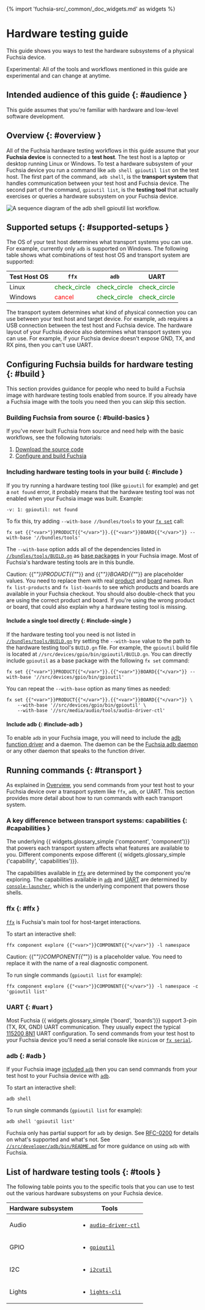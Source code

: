 {% import 'fuchsia-src/_common/_doc_widgets.md' as widgets %}

# Hardware testing guide

This guide shows you ways to test the hardware subsystems of a
physical Fuchsia device.

Experimental: All of the tools and workflows mentioned in this
guide are experimental and can change at anytime.

## Intended audience of this guide {: #audience }

This guide assumes that you're familiar with hardware and
low-level software development.

## Overview {: #overview }

All of the Fuchsia hardware testing workflows in this guide assume
that your **Fuchsia device** is connected to a **test host**. The
test host is a laptop or desktop running Linux or Windows.
To test a hardware subsystem of your Fuchsia device you run a command
like `adb shell gpioutil list` on the test host. The first part of the command,
`adb shell`, is the **transport system** that handles communication between
your test host and Fuchsia device. The second part of the command,
`gpioutil list`, is the **testing tool** that actually exercises or queries
a hardware subsystem on your Fuchsia device.

[sequence]: /docs/development/testing/hardware/sequence.png

![A sequence diagram of the `adb shell gpioutil list` workflow.][sequence]

<!--
https://sequencediagram.org diagram source code:

```
title Hardware Testing Workflow Example

participant "Test Host" as host
participant "Fuchsia Device" as target

host->target: adb shell gpioutil list
target->target: gpioutil::ListGpios()
target->host: [gpio-14] VIM3_ETH_MAC_INTR\n[gpio-15] VIM3_J4_PIN_39\n...
```
-->

## Supported setups {: #supported-setups }

The OS of your test host determines what transport systems you
can use. For example, currently only `adb` is supported
on Windows. The following table shows what combinations of test
host OS and transport system are supported:

<table>
  <thead>
    <tr>
      <th>Test Host OS</th>
      <th><code>ffx</code></th>
      <th><code>adb</code></th>
      <th>UART</th>
    </tr>
  </thead>
  <tbody>
    <tr>
      <td>Linux</td>
      <td><span style="color:green" class="material-icons">check_circle</span></td>
      <td><span style="color:green" class="material-icons">check_circle</span></td>
      <td><span style="color:green" class="material-icons">check_circle</span></td>
    </tr>
    <tr>
      <td>Windows</td>
      <td><span style="color:red" class="material-icons">cancel</span></td>
      <td><span style="color:green" class="material-icons">check_circle</span></td>
      <td><span style="color:green" class="material-icons">check_circle</span></td>
    </tr>
  </tbody>
</table>

The transport system determines what kind of physical connection
you can use between your test host and target device. For example,
`adb` requires a USB connection between the test host and Fuchsia
device. The hardware layout of your Fuchsia device also determines
what transport system you can use. For example, if your Fuchsia device
doesn't expose GND, TX, and RX pins, then you can't use UART.

## Configuring Fuchsia builds for hardware testing {: #build }

This section provides guidance for people who need to build a Fuchsia
image with hardware testing tools enabled from source. If you already have a
Fuchsia image with the tools you need then you can skip this section.

### Building Fuchsia from source {: #build-basics }

If you've never built Fuchsia from source and need help with the
basic workflows, see the following tutorials:

1. [Download the source code](/docs/get-started/get_fuchsia_source.md)
1. [Configure and build Fuchsia](/docs/get-started/build_fuchsia.md)

### Including hardware testing tools in your build {: #include }

If you try running a hardware testing tool (like `gpioutil` for example)
and get a `not found` error, it probably means that the hardware
testing tool was not enabled when your Fuchsia image was built.
Example:

```
-v: 1: gpioutil: not found
```

[`fx set`]: /reference/tools/fx/cmd/set.md

To fix this, try adding `--with-base //bundles/tools` to your [`fx set`]
call:

```posix-terminal
fx set {{"<var>"}}PRODUCT{{"</var>"}}.{{"<var>"}}BOARD{{"</var>"}} --with-base '//bundles/tools'
```

[base packages]: /docs/concepts/packages/package.md#base-packages
[`//bundles/tools/BUILD.gn`]: /bundles/tools/BUILD.gn

The `--with-base` option adds all of the dependencies listed in
[`//bundles/tools/BUILD.gn`] as [base packages] in your Fuchsia image.
Most of Fuchsia's hardware testing tools are in this bundle.

[product]: /docs/development/build/build_system/boards_and_products.md#products
[board]: /docs/development/build/build_system/boards_and_products.md#boards

Caution: {{"<var>"}}PRODUCT{{"</var>"}} and {{"<var>"}}BOARD{{"</var>"}}
are placeholder values. You need to replace them with real [product]
and [board] names. Run `fx list-products` and `fx list-boards` to
see which products and boards are available in your Fuchsia checkout.
You should also double-check that you are using the correct product
and board. If you're using the wrong product or board, that could
also explain why a hardware testing tool is missing.

#### Include a single tool directly {: #include-single }

If the hardware testing tool you need is not listed in [`//bundles/tools/BUILD.gn`]
try setting the `--with-base` value to the path to the hardware testing
tool's `BUILD.gn` file. For example, the `gpioutil` build file is located at
`//src/devices/gpio/bin/gpioutil/BUILD.gn`. You can directly include `gpioutil`
as a base package with the following `fx set` command:

```posix-terminal
fx set {{"<var>"}}PRODUCT{{"</var>"}}.{{"<var>"}}BOARD{{"</var>"}} --with-base '//src/devices/gpio/bin/gpioutil'
```

You can repeat the `--with-base` option as many times as needed:

```posix-terminal
fx set {{"<var>"}}PRODUCT{{"</var>"}}.{{"<var>"}}BOARD{{"</var>"}} \
    --with-base '//src/devices/gpio/bin/gpioutil' \
    --with-base '//src/media/audio/tools/audio-driver-ctl'
```

#### Include adb {: #include-adb }

To enable `adb` in your Fuchsia image, you will need to include the
[adb function driver](/src/developer/adb/drivers/README.md) and a daemon.
The daemon can be the [Fuchsia adb daemon](/src/developer/adb/bin/README.md)
or any other daemon that speaks to the function driver.

[/src/developer/adb/drivers/README.md]: /src/developer/adb/drivers/README.md
[/src/developer/adb/bin/README.md]: /src/developer/adb/bin/README.md

## Running commands {: #transport }

As explained in [Overview](#overview), you send commands from
your test host to your Fuchsia device over a transport system
like `ffx`, `adb`, or UART. This section provides more detail
about how to run commands with each transport system.

### A key difference between transport systems: capabilities {: #capabilities }

The underlying {{ widgets.glossary_simple ('component', 'component')}}
that powers each transport system affects what features are available
to you. Different components expose different
{{ widgets.glossary_simple ('capability', 'capabilities')}}.

[`console-launcher`]: /src/bringup/bin/console-launcher/README.md

The capabilities available in [`ffx`](#ffx) are determined by
the component you're exploring. The capabilities available in
[`adb`](#adb) and [UART](#uart) are determined by [`console-launcher`],
which is the underlying component that powers those shells.

### ffx {: #ffx }

[`ffx`](/docs/development/tools/ffx/overview.md) is Fuchsia's main tool
for host-target interactions.

To start an interactive shell:

```posix-terminal
ffx component explore {{"<var>"}}COMPONENT{{"</var>"}} -l namespace
```

Caution: {{"<var>"}}COMPONENT{{"</var>"}} is a placeholder value.
You need to replace it with the name of a real diagnostic component.

To run single commands (`gpioutil list` for example):

```posix-terminal
ffx component explore {{"<var>"}}COMPONENT{{"</var>"}} -l namespace -c 'gpioutil list'
```

### UART {: #uart }

Most Fuchsia {{ widgets.glossary_simple ('board', 'boards')}} support
3-pin (TX, RX, GND) UART communication. They usually expect the
typical [115200 8N1](https://en.wikipedia.org/wiki/8-N-1)
UART configuration. To send commands from your test host to your
Fuchsia device you'll need a serial console like `minicom` or
[`fx serial`](/reference/tools/fx/cmd/serial).

### adb {: #adb }

[`adb`]: https://developer.android.com/studio/command-line/adb

If your Fuchsia image [included `adb`](#include-adb) then you can send
commands from your test host to your Fuchsia device with [`adb`].

To start an interactive shell:

```posix-terminal
adb shell
```

To run single commands (`gpioutil list` for example):

```posix-terminal
adb shell 'gpioutil list'
```

[RFC-0200]: /docs/contribute/governance/rfcs/0200_support_adb_protocol_and_interface_for_hardware_testing.md

Fuchsia only has partial support for `adb` by design. See [RFC-0200] for
details on what's supported and what's not. See
[`//src/developer/adb/bin/README.md`](/src/developer/adb/bin/README.md)
for more guidance on using `adb` with Fuchsia.

## List of hardware testing tools {: #tools }

The following table points you to the specific tools that you
can use to test out the various hardware subsystems on your
Fuchsia device.

<table class="alternating-odd-rows">
  <thead>
    <tr>
      <th>Hardware subsystem</th>
      <th>Tools</th>
    </tr>
  </thead>
  <tbody>
    <tr>
      <td>Audio</td>
      <td>
        <ul>
          <li><a href="/docs/reference/tools/hardware/audio-driver-ctl.md"><code>audio-driver-ctl</code></a></li>
        </ul>
      </td>
    </tr>
    <tr>
      <td>GPIO</td>
      <td>
        <ul>
          <li><a href="/docs/reference/tools/hardware/gpioutil.md"><code>gpioutil</code></a></li>
        </ul>
      </td>
    </tr>
    <tr>
      <td>I2C</td>
      <td>
        <ul>
          <li><a href="/docs/reference/tools/hardware/i2cutil.md"><code>i2cutil</code></a></li>
        </ul>
      </td>
    </tr>
    <tr>
      <td>Lights</td>
      <td>
        <ul>
          <li><a href="/docs/reference/tools/hardware/lights-cli.md"><code>lights-cli</code></a></li>
        </ul>
      </td>
    </tr>
  </tbody>
</table>
